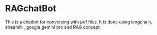 # RAGchatBot
This is a chatbot for conversing with pdf files.
It is done using langchain, streamlit , google gemini pro and RAG concept 

